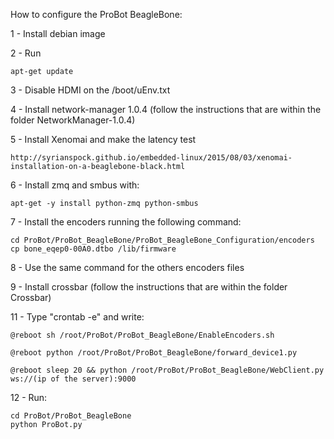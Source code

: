 How to configure the ProBot BeagleBone:

1 - Install debian image

2 - Run 
	
	apt-get update

3 - Disable HDMI on the /boot/uEnv.txt

4 - Install network-manager 1.0.4 (follow the instructions that are within the folder NetworkManager-1.0.4)

5 - Install Xenomai and make the latency test

    http://syrianspock.github.io/embedded-linux/2015/08/03/xenomai-installation-on-a-beaglebone-black.html

6 - Install zmq and smbus with:
    
    apt-get -y install python-zmq python-smbus

7 - Install the encoders running the following command: 

	cd ProBot/ProBot_BeagleBone/ProBot_BeagleBone_Configuration/encoders
	cp bone_eqep0-00A0.dtbo /lib/firmware

8 - Use the same command for the others encoders files

9 - Install crossbar (follow the instructions that are within the folder Crossbar)

11 - Type "crontab -e" and write:

	@reboot sh /root/ProBot/ProBot_BeagleBone/EnableEncoders.sh
	
	@reboot python /root/ProBot/ProBot_BeagleBone/forward_device1.py
	
	@reboot sleep 20 && python /root/ProBot/ProBot_BeagleBone/WebClient.py ws://(ip of the server):9000
	
12 - Run:

	cd ProBot/ProBot_BeagleBone
	python ProBot.py
